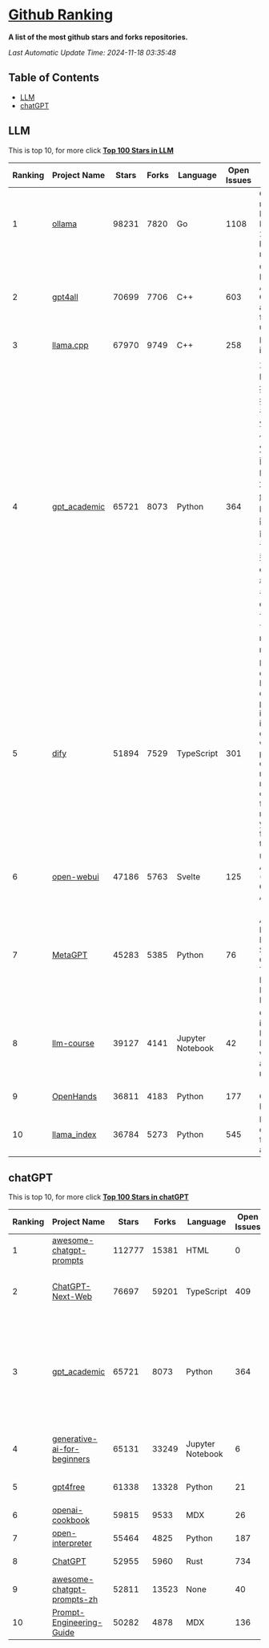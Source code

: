 [Github Ranking](./README.md)
==========

**A list of the most github stars and forks repositories.**

*Last Automatic Update Time: 2024-11-18 03:35:48*

## Table of Contents
 * [LLM](#LLM)
 * [chatGPT](#chatGPT)

## LLM

This is top 10, for more click **[Top 100 Stars in LLM](Top100/LLM.md)**

| Ranking | Project Name | Stars | Forks | Language | Open Issues | Description | Last Commit |
| ------- | ------------ | ----- | ----- | -------- | ----------- | ----------- | ----------- |
| 1 | [ollama](https://github.com/ollama/ollama) | 98231 | 7820 | Go | 1108 | Get up and running with Llama 3.2, Mistral, Gemma 2, and other large language models. | 2024-11-18T03:30:22Z |
| 2 | [gpt4all](https://github.com/nomic-ai/gpt4all) | 70699 | 7706 | C++ | 603 | GPT4All: Run Local LLMs on Any Device. Open-source and available for commercial use. | 2024-11-16T01:05:48Z |
| 3 | [llama.cpp](https://github.com/ggerganov/llama.cpp) | 67970 | 9749 | C++ | 258 | LLM inference in C/C++ | 2024-11-17T23:33:53Z |
| 4 | [gpt_academic](https://github.com/binary-husky/gpt_academic) | 65721 | 8073 | Python | 364 | 为GPT/GLM等LLM大语言模型提供实用化交互接口，特别优化论文阅读/润色/写作体验，模块化设计，支持自定义快捷按钮&函数插件，支持Python和C++等项目剖析&自译解功能，PDF/LaTex论文翻译&总结功能，支持并行问询多种LLM模型，支持chatglm3等本地模型。接入通义千问, deepseekcoder, 讯飞星火, 文心一言, llama2, rwkv, claude2, moss等。 | 2024-11-17T18:16:25Z |
| 5 | [dify](https://github.com/langgenius/dify) | 51894 | 7529 | TypeScript | 301 | Dify is an open-source LLM app development platform. Dify's intuitive interface combines AI workflow, RAG pipeline, agent capabilities, model management, observability features and more, letting you quickly go from prototype to production. | 2024-11-18T03:23:59Z |
| 6 | [open-webui](https://github.com/open-webui/open-webui) | 47186 | 5763 | Svelte | 125 | User-friendly AI Interface (Supports Ollama, OpenAI API, ...) | 2024-11-18T03:20:13Z |
| 7 | [MetaGPT](https://github.com/geekan/MetaGPT) | 45283 | 5385 | Python | 76 | 🌟 The Multi-Agent Framework: First AI Software Company, Towards Natural Language Programming | 2024-11-11T15:05:12Z |
| 8 | [llm-course](https://github.com/mlabonne/llm-course) | 39127 | 4141 | Jupyter Notebook | 42 | Course to get into Large Language Models (LLMs) with roadmaps and Colab notebooks. | 2024-07-28T22:17:43Z |
| 9 | [OpenHands](https://github.com/All-Hands-AI/OpenHands) | 36811 | 4183 | Python | 177 | 🙌 OpenHands: Code Less, Make More | 2024-11-17T13:50:30Z |
| 10 | [llama_index](https://github.com/run-llama/llama_index) | 36784 | 5273 | Python | 545 | LlamaIndex is a data framework for your LLM applications | 2024-11-18T03:01:48Z |


## chatGPT

This is top 10, for more click **[Top 100 Stars in chatGPT](Top100/chatGPT.md)**

| Ranking | Project Name | Stars | Forks | Language | Open Issues | Description | Last Commit |
| ------- | ------------ | ----- | ----- | -------- | ----------- | ----------- | ----------- |
| 1 | [awesome-chatgpt-prompts](https://github.com/f/awesome-chatgpt-prompts) | 112777 | 15381 | HTML | 0 | This repo includes ChatGPT prompt curation to use ChatGPT better. | 2024-11-11T11:38:53Z |
| 2 | [ChatGPT-Next-Web](https://github.com/ChatGPTNextWeb/ChatGPT-Next-Web) | 76697 | 59201 | TypeScript | 409 | A cross-platform ChatGPT/Gemini UI (Web / PWA / Linux / Win / MacOS). 一键拥有你自己的跨平台 ChatGPT/Gemini 应用。 | 2024-11-16T07:24:46Z |
| 3 | [gpt_academic](https://github.com/binary-husky/gpt_academic) | 65721 | 8073 | Python | 364 | 为GPT/GLM等LLM大语言模型提供实用化交互接口，特别优化论文阅读/润色/写作体验，模块化设计，支持自定义快捷按钮&函数插件，支持Python和C++等项目剖析&自译解功能，PDF/LaTex论文翻译&总结功能，支持并行问询多种LLM模型，支持chatglm3等本地模型。接入通义千问, deepseekcoder, 讯飞星火, 文心一言, llama2, rwkv, claude2, moss等。 | 2024-11-17T18:16:25Z |
| 4 | [generative-ai-for-beginners](https://github.com/microsoft/generative-ai-for-beginners) | 65131 | 33249 | Jupyter Notebook | 6 | 21 Lessons, Get Started Building with Generative AI  🔗 https://microsoft.github.io/generative-ai-for-beginners/ | 2024-11-07T14:56:14Z |
| 5 | [gpt4free](https://github.com/xtekky/gpt4free) | 61338 | 13328 | Python | 21 | The official gpt4free repository \| various collection of powerful language models | 2024-11-17T20:11:51Z |
| 6 | [openai-cookbook](https://github.com/openai/openai-cookbook) | 59815 | 9533 | MDX | 26 | Examples and guides for using the OpenAI API | 2024-11-13T22:11:43Z |
| 7 | [open-interpreter](https://github.com/OpenInterpreter/open-interpreter) | 55464 | 4825 | Python | 187 | A natural language interface for computers | 2024-11-18T00:34:40Z |
| 8 | [ChatGPT](https://github.com/lencx/ChatGPT) | 52955 | 5960 | Rust | 734 | 🔮 ChatGPT Desktop Application (Mac, Windows and Linux) | 2024-08-29T17:58:11Z |
| 9 | [awesome-chatgpt-prompts-zh](https://github.com/PlexPt/awesome-chatgpt-prompts-zh) | 52811 | 13523 | None | 40 | ChatGPT 中文调教指南。各种场景使用指南。学习怎么让它听你的话。 | 2024-07-30T11:43:23Z |
| 10 | [Prompt-Engineering-Guide](https://github.com/dair-ai/Prompt-Engineering-Guide) | 50282 | 4878 | MDX | 136 | 🐙 Guides, papers, lecture, notebooks and resources for prompt engineering | 2024-10-28T04:57:30Z |

